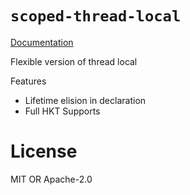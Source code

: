 # `scoped-thread-local`
[Documentation](https://docs.rs/scoped-tls-hkt)

Flexible version of thread local

Features
* Lifetime elision in declaration
* Full HKT Supports

# License
MIT OR Apache-2.0